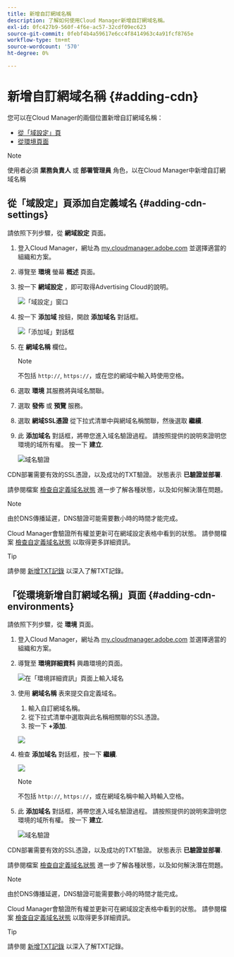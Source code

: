 ```yaml
---
title: 新增自訂網域名稱
description: 了解如何使用Cloud Manager新增自訂網域名稱。
exl-id: 0fc427b9-560f-4f6e-ac57-32cdf09ec623
source-git-commit: 0febf4b4a59617e6cc4f8414963c4a91fcf8765e
workflow-type: tm+mt
source-wordcount: '570'
ht-degree: 0%

---
```


# 新增自訂網域名稱 {#adding-cdn}

您可以在Cloud Manager的兩個位置新增自訂網域名稱：

* [從「域設定」頁](#adding-cdn-settings)
* [從環境頁面](#adding-cdn-environments)

>[!NOTE]
>
>使用者必須 **業務負責人** 或 **部署管理員** 角色，以在Cloud Manager中新增自訂網域名稱

## 從「域設定」頁添加自定義域名 {#adding-cdn-settings}

請依照下列步驟，從 **網域設定** 頁面。

1. 登入Cloud Manager，網址為 [my.cloudmanager.adobe.com](https://my.cloudmanager.adobe.com/) 並選擇適當的組織和方案。

1. 導覽至 **環境** 螢幕 **概述** 頁面。

1. 按一下 **網域設定** ，即可取得Advertising Cloud的說明。

   ![「域設定」窗口](/help/implementing/cloud-manager/assets/cdn/cdn-create.png)

1. 按一下 **添加域** 按鈕，開啟 **添加域名** 對話框。

   ![「添加域」對話框](/help/implementing/cloud-manager/assets/cdn/add-cdn1.png)

1. 在 **網域名稱** 欄位。

   >[!NOTE]
   >
   >不包括 `http://`, `https://`，或在您的網域中輸入時使用空格。

1. 選取 **環境** 其服務將與域名關聯。

1. 選取 **發佈** 或 **預覽** 服務。

1. 選取 **網域SSL憑證** 從下拉式清單中與網域名稱關聯，然後選取 **繼續**.

1. 此 **添加域名** 對話框，將帶您進入域名驗證過程。 請按照提供的說明來證明您環境的域所有權。 按一下 **建立**.

   ![域名驗證](/help/implementing/cloud-manager/assets/cdn/cdn-create6.png)

CDN部署需要有效的SSL憑證，以及成功的TXT驗證。 狀態表示 **已驗證並部署**.

請參閱檔案 [檢查自定義域名狀態](/help/implementing/cloud-manager/custom-domain-names/check-domain-name-status.md) 進一步了解各種狀態，以及如何解決潛在問題。

>[!NOTE]
>
>由於DNS傳播延遲，DNS驗證可能需要數小時的時間才能完成。
>
>Cloud Manager會驗證所有權並更新可在網域設定表格中看到的狀態。 請參閱檔案 [檢查自定義域名狀態](/help/implementing/cloud-manager/custom-domain-names/check-domain-name-status.md) 以取得更多詳細資訊。

>[!TIP]
>
>請參閱 [新增TXT記錄](/help/implementing/cloud-manager/custom-domain-names/add-text-record.md) 以深入了解TXT記錄。

## 「從環境新增自訂網域名稱」頁面 {#adding-cdn-environments}

請依照下列步驟，從 **環境** 頁面。

1. 登入Cloud Manager，網址為 [my.cloudmanager.adobe.com](https://my.cloudmanager.adobe.com/) 並選擇適當的組織和方案。

1. 導覽至 **環境詳細資料** 興趣環境的頁面。

   ![在「環境詳細資訊」頁面上輸入域名](/help/implementing/cloud-manager/assets/cdn/cdn-create4.png)

1. 使用 **網域名稱** 表來提交自定義域名。

   1. 輸入自訂網域名稱。
   1. 從下拉式清單中選取與此名稱相關聯的SSL憑證。
   1. 按一下 **+添加**.

   ![](/help/implementing/cloud-manager/assets/cdn/cdn-create3.png)

1. 檢查 **添加域名** 對話框，按一下 **繼續**.

   ![](/help/implementing/cloud-manager/assets/cdn/cdn-create5.png)

   >[!NOTE]
   >
   >不包括 `http://`, `https://`，或在網域名稱中輸入時輸入空格。

1. 此 **添加域名** 對話框，將帶您進入域名驗證過程。 請按照提供的說明來證明您環境的域所有權。 按一下 **建立**.

   ![域名驗證](/help/implementing/cloud-manager/assets/cdn/cdn-create6.png)

CDN部署需要有效的SSL憑證，以及成功的TXT驗證。 狀態表示 **已驗證並部署**.

請參閱檔案 [檢查自定義域名狀態](/help/implementing/cloud-manager/custom-domain-names/check-domain-name-status.md) 進一步了解各種狀態，以及如何解決潛在問題。

>[!NOTE]
>
>由於DNS傳播延遲，DNS驗證可能需要數小時的時間才能完成。
>
>Cloud Manager會驗證所有權並更新可在網域設定表格中看到的狀態。 請參閱檔案 [檢查自定義域名狀態](/help/implementing/cloud-manager/custom-domain-names/check-domain-name-status.md) 以取得更多詳細資訊。

>[!TIP]
>
>請參閱 [新增TXT記錄](/help/implementing/cloud-manager/custom-domain-names/add-text-record.md) 以深入了解TXT記錄。
